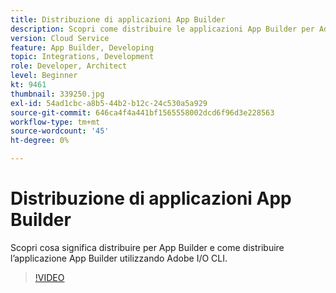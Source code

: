 ```yaml
---
title: Distribuzione di applicazioni App Builder
description: Scopri come distribuire le applicazioni App Builder per Adobe Experience Manager (AEM) as a Cloud Service.
version: Cloud Service
feature: App Builder, Developing
topic: Integrations, Development
role: Developer, Architect
level: Beginner
kt: 9461
thumbnail: 339250.jpg
exl-id: 54ad1cbc-a8b5-44b2-b12c-24c530a5a929
source-git-commit: 646ca4f4a441bf1565558002dcd6f96d3e228563
workflow-type: tm+mt
source-wordcount: '45'
ht-degree: 0%

---
```


# Distribuzione di applicazioni App Builder

Scopri cosa significa distribuire per App Builder e come distribuire l’applicazione App Builder utilizzando Adobe I/O CLI.

>[!VIDEO](https://video.tv.adobe.com/v/339250/?quality=12&learn=on)
